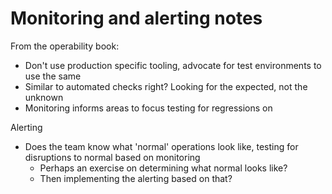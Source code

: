 # Monitoring and alerting notes

From the operability book:

* Don't use production specific tooling, advocate for test environments to use the same
* Similar to automated checks right? Looking for the expected, not the unknown
* Monitoring informs areas to focus testing for regressions on

Alerting

* Does the team know what 'normal' operations look like, testing for disruptions to normal based on monitoring
  * Perhaps an exercise on determining what normal looks like?
  * Then implementing the alerting based on that?